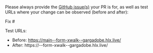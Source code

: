 Please always provide the [GitHub issue(s)](../issues) your PR is for, as well as test URLs where your change can be observed (before and after):

Fix #<gh-issue-id>

Test URLs:
- Before: https://main--form-xwalk--gargadobe.hlx.live/
- After: https://<branch>--form-xwalk--gargadobe.hlx.live/
